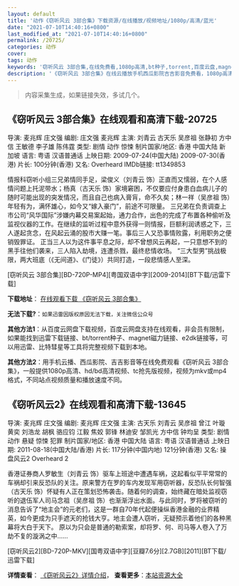 ```yaml
---
layout: default
title: '动作《窃听风云 3部合集》下载资源/在线播放/视频地址/1080p/高清/蓝光'
date: "2021-07-10T14:40:16+0800"
last_modified_at: "2021-07-10T14:40:16+0800"
permalink: /20725/
categories: 动作
cover:
tags: 动作
keywords: '窃听风云 3部合集,在线免费看,1080p高清,bt种子,torrent,百度云盘,magnet,磁力链,迅雷下载资源'
description: '《窃听风云 3部合集》在线云播放手机西瓜影院吉吉影音免费看，1080p高清bd/hd未删减完整版和tc抢先枪版，mkv/mp4格式，附带bt/torrent种子、magnet/磁力链、百度云盘、网盘资源迅雷下载链接'
---
```


>内容采集生成，如果链接失效，多试几个。


## 《窃听风云 3部合集》在线观看和高清下载-20725

导演: 麦兆辉 庄文强 编剧: 庄文强 麦兆辉 主演: 刘青云 古天乐 吴彦祖 张静初 方中信 王敏德 李子雄 陈伟霆 类型: 剧情 动作 惊悚 制片国家/地区: 香港 中国大陆 新加坡 语言: 粤语 汉语普通话 上映日期: 2009-07-24(中国大陆) 2009-07-30(香港) 片长: 100分钟(香港) 又名: Overheard IMDb链接: tt1349853

情报科窃听小组三兄弟情同手足，梁俊义（刘青云 饰）正直而又懦弱，在个人感情问题上托泥带水；杨真（古天乐 饰）家境窘困，不仅要应付身患白血病儿子的随时可能出现的突发情况，而且自己也病入膏肓，命不久矣；林一祥（吴彦祖 饰）年轻有为，满怀雄心，如今又“嫁入豪门”，前途不可限量。 三兄弟在负责调查上市公司“风华国际”涉嫌内幕交易案起始，通力合作，出色的完成了布置各种偷听及监视仪器的工作。在继续的监听过程中意外获得一则情报，巨额利润诱惑之下，三人遂起贪念，在风起云涌的股市大赚一笔。事后三人又恐事情败露，利用职务之便销毁罪证。 正当三人以为这件事平息之际，却不曾想风云再起，一只意想不到的黑手往他们袭来，三人陷入劫境，连遭杀戮，最终悲情收场。 “三大型男”挑战极限，两大班底（《无间道》、《门徒》）共同打造，一段悲情感人至深。


[窃听风云 3部合集][BD-720P-MP4][粤国双语中字][2009-2014][BT下载/迅雷下载]

**下载地址**： [在线观看下载 《窃听风云 3部合集》](https://www.btdx8.com/torrent/overheard_2009_2014.html) 


**无法下载?**：`如果迅雷因版权原因无法下载，关注微信公众号 `

**其他方法1**：从百度云网盘下载视频，百度云网盘支持在线观看，非会员有限制，如果能找到迅雷下载链接、bt/torrent种子、magnet磁力链接、e2dk链接等，可以用迅雷、比特彗星等工具将完整视频下载到本地。

**其他方法2**：用手机云播、西瓜影院、吉吉影音等在线免费观看《窃听风云 3部合集》，一般提供1080p高清、hd/bd高清视频、tc抢先版视频，视频为mkv或mp4格式，不同站点视频质量和播放速度不同。


## 《窃听风云2》在线观看和高清下载-13645

导演: 麦兆辉 庄文强 编剧: 麦兆辉 庄文强 主演: 古天乐 刘青云 吴彦祖 曾江 叶璇 黄奕 刘浩龙 胡枫 骆应钧 江毅 焦姣 郭锋 林迪安 邹凯光 方中信 钟均呈 类型: 剧情 动作 悬疑 惊悚 犯罪 制片国家/地区: 香港 中国大陆 语言: 粤语 汉语普通话 上映日期: 2011-08-18(中国大陆/香港) 片长: 117分钟(中国内地) 121分钟(香港) 又名: 操盘风云2 Overheard 2

香港证券商人罗敏生（刘青云 饰）驱车上班途中遭遇车祸，这起看似平平常常的车祸却引来反恐队的关注。原来警方在罗的车内发现军用窃听器，反恐队长何智强（古天乐 饰）怀疑有人正在策划恐怖袭击。随着何的调查，始终藏在暗处监视窃听的退伍军人司马念祖（吴彦祖 饰）也渐渐浮出水面。与此同时，罗将被窃听的消息告诉了“地主会”的元老们，这是一群自70年代起便操纵香港金融的业界精英，如今更成为只手遮天的抢钱大亨。地主会遭人窃听，无疑预示着他们的各种黑幕将大白于天下。 原以为只会是普通的勒索案，却将罗、何、司马等人卷入了万劫不复的漩涡之中……


[窃听风云2][BD-720P-MKV][国粤双语中字][豆瓣7.6分][2.7GB][2011][BT下载/迅雷下载]

**详情查看**： [《窃听风云2》详情介绍](/movie/13645/)， **查看更多**：[本站资源大全](/movie/t/all/)


